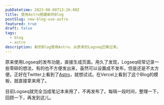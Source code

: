 ```yaml
---
pubDatetime: 2023-08-08T13:26:00Z
title: 使用Astro搭建新的Blog
postSlug: new-blog-use-astro
featured: true
draft: false
tags:
  - blog
  - astro
description: 新的Blog使用Astro，从原来的Logseq迁移过来。
---
```


原来使用Logseq的发布功能，直接生成页面。用久了发现，Logseq经常记录一些零碎的想法，有的也不方便发出来，虽然可以设置成不发布，但是还是不太方便。正好在Twitter上看到了[Astro](https://astro.build/)，就想试试。在Vercel上看到了这个Blog的模板，就直接拿来用了。

目前Logseq就完全当成笔记本来用了，不再发布了。每隔一段时间，整理一下，回顾一下，再发到这儿。

